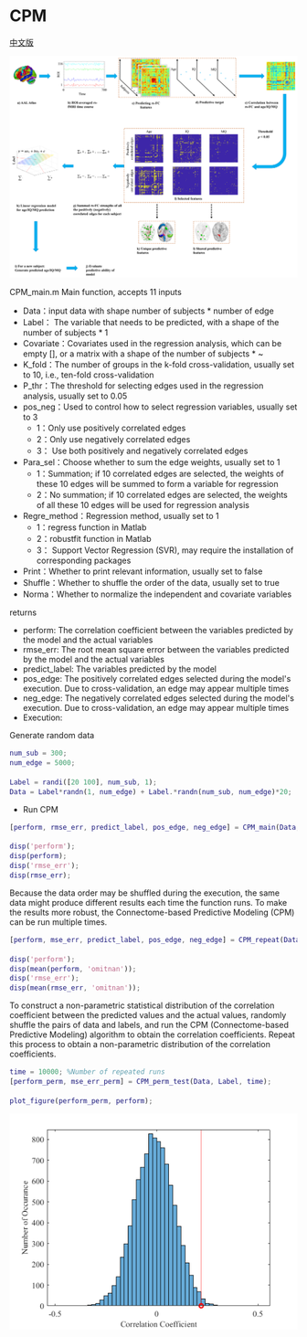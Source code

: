 # CPM

[中文版](README_zh.md)

![Connectome-based Predictive Modeling of Aging, Intelligence, and Memory](fig/Connectome-based_Predictive_Modeling_of_Aging_Intelligence_and_Memory.png)

CPM_main.m
Main function, accepts 11 inputs

- Data：input data with shape number of subjects * number of edge
- Label： The variable that needs to be predicted, with a shape of the number of subjects * 1
- Covariate：Covariates used in the regression analysis, which can be empty [], or a matrix with a shape of the number of subjects * ~
- K_fold：The number of groups in the k-fold cross-validation, usually set to 10, i.e., ten-fold cross-validation
- P_thr：The threshold for selecting edges used in the regression analysis, usually set to 0.05
- pos_neg：Used to control how to select regression variables, usually set to 3
  - 1：Only use positively correlated edges
  - 2：Only use negatively correlated edges
  - 3： Use both positively and negatively correlated edges
- Para_sel：Choose whether to sum the edge weights, usually set to 1
  - 1：Summation; if 10 correlated edges are selected, the weights of these 10 edges will be summed to form a variable for regression
  - 2：No summation; if 10 correlated edges are selected, the weights of all these 10 edges will be used for regression analysis
- Regre_method：Regression method, usually set to 1
  - 1：regress function in Matlab
  - 2：robustfit function in Matlab
  - 3： Support Vector Regression (SVR), may require the installation of corresponding packages
- Print：Whether to print relevant information, usually set to false
- Shuffle：Whether to shuffle the order of the data, usually set to true
- Norma：Whether to normalize the independent and covariate variables

returns

- perform: The correlation coefficient between the variables predicted by the model and the actual variables
- rmse_err: The root mean square error between the variables predicted by the model and the actual variables
- predict_label: The variables predicted by the model
- pos_edge: The positively correlated edges selected during the model's execution. Due to cross-validation, an edge may appear multiple times
- neg_edge: The negatively correlated edges selected during the model's execution. Due to cross-validation, an edge may appear multiple times
- Execution:

Generate random data

```matlab
num_sub = 300;
num_edge = 5000;

Label = randi([20 100], num_sub, 1);
Data = Label*randn(1, num_edge) + Label.*randn(num_sub, num_edge)*20;
```

- Run CPM

```matlab
[perform, rmse_err, predict_label, pos_edge, neg_edge] = CPM_main(Data, Label);

disp('perform');
disp(perform);
disp('rmse_err');
disp(rmse_err);
```

Because the data order may be shuffled during the execution, the same data might produce different results each time the function runs. To make the results more robust, the Connectome-based Predictive Modeling (CPM) can be run multiple times.

```matlab
[perform, mse_err, predict_label, pos_edge, neg_edge] = CPM_repeat(Data, Label);

disp('perform');
disp(mean(perform, 'omitnan'));
disp('rmse_err');
disp(mean(rmse_err, 'omitnan'));
```

To construct a non-parametric statistical distribution of the correlation coefficient between the predicted values and the actual values, randomly shuffle the pairs of data and labels, and run the CPM (Connectome-based Predictive Modeling) algorithm to obtain the correlation coefficients. Repeat this process to obtain a non-parametric distribution of the correlation coefficients.

```matlab
time = 10000; %Number of repeated runs
[perform_perm, mse_err_perm] = CPM_perm_test(Data, Label, time);

plot_figure(perform_perm, perform);
```

![Non-parametric test results](fig/cpm_results.png)
